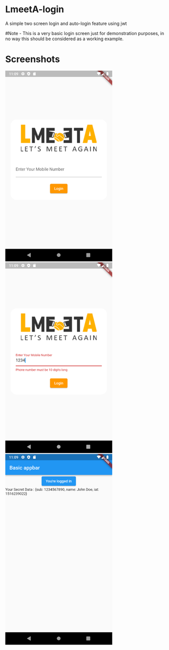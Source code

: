 # LmeetA-login

A simple two screen login and auto-login feature using jwt

#Note - This is a very basic login screen just for demonstration purposes, in no way this should be considered as a working example.

# Screenshots

<img src = "/Screenshots/Screenshot1.png" height = "600"> <img src = "/Screenshots/Screenshot2.png" height = "600">
<img src = "/Screenshots/Screenshot3.png" height = "600"> 
